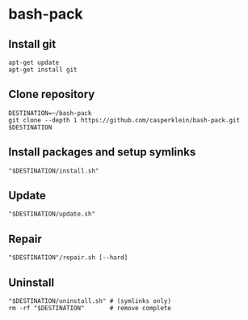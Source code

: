 # bash-pack

## Install git

    apt-get update
    apt-get install git

## Clone repository

    DESTINATION=~/bash-pack
    git clone --depth 1 https://github.com/casperklein/bash-pack.git $DESTINATION

## Install packages and setup symlinks

    "$DESTINATION/install.sh"

## Update

    "$DESTINATION/update.sh"

## Repair

    "$DESTINATION"/repair.sh [--hard]

## Uninstall

    "$DESTINATION/uninstall.sh" # (symlinks only)
    rm -rf "$DESTINATION"       # remove complete
